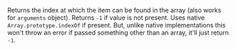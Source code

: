Returns the index at which the item can be found in the array (also works for `arguments` object). Returns `-1` if value is not present. Uses native `Array.prototype.indexOf` if present. But, unlike native implementations this won't throw an error if passed something other than an array, it'll just return `-1`.
